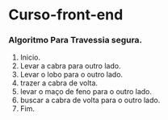 # Curso-front-end
### Algoritmo Para Travessia segura.
1. Inicio.
2. Levar a cabra para outro lado.
3. Levar o lobo para o outro lado.
4. trazer a cabra de volta.
5. levar o maço de feno para o outro lado.
6. buscar a cabra de volta para o outro lado.
7. Fim.